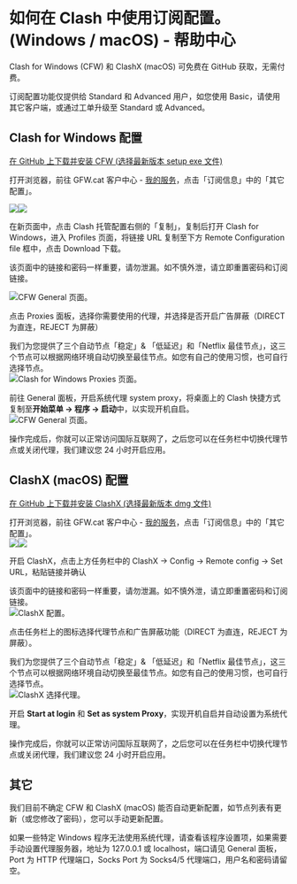 # 如何在 Clash 中使用订阅配置。\(Windows / macOS\) - 帮助中心

Clash for Windows \(CFW\) 和 ClashX \(macOS\) 可免费在 GitHub 获取，无需付费。

订阅配置功能仅提供给 Standard 和 Advanced 用户，如您使用 Basic，请使用其它客户端，或通过工单升级至 Standard 或 Advanced。  


## Clash for Windows 配置

[在 GitHub 上下载并安装 CFW \(选择最新版本 setup exe 文件\)](https://github.com/Fndroid/clash_for_windows_pkg/releases)

打开浏览器，前往 GFW.cat 客户中心 - [我的服务](https://my.gfw.cat/clientarea.php?action=productdetails)，点击「订阅信息」中的「其它配置」。

![](https://i.loli.net/2019/03/05/5c7e655068efd.png)![](https://i.loli.net/2019/03/06/5c7f3f6dbfe05.png)  


在新页面中，点击 Clash 托管配置右侧的「复制」，复制后打开 Clash for Windows，进入 Profiles 页面，将链接 URL 复制至下方 Remote Configuration file 框中，点击 Download 下载。

该页面中的链接和密码一样重要，请勿泄漏。如不慎外泄，请立即重置密码和订阅链接。

![CFW General &#x9875;&#x9762;&#x3002;](https://i.loli.net/2019/02/15/5c663b38dce52.png)

点击 Proxies 面板，选择你需要使用的代理，并选择是否开启广告屏蔽（DIRECT 为直连，REJECT 为屏蔽）

我们为您提供了三个自动节点「稳定」& 「低延迟」和「Netflix 最佳节点」，这三个节点可以根据网络环境自动切换至最佳节点。如您有自己的使用习惯，也可自行选择节点。  
 ![Clash for Windows Proxies &#x9875;&#x9762;&#x3002;](https://i.loli.net/2019/02/15/5c663b38decb3.png)  


前往 General 面板，开启系统代理 system proxy，将桌面上的 Clash 快捷方式复制至**开始菜单 -&gt; 程序 -&gt; 启动**中，以实现开机自启。  
 ![CFW General &#x9875;&#x9762;&#x3002;](https://i.loli.net/2019/02/15/5c663b38e26a0.png)

操作完成后，你就可以正常访问国际互联网了，之后您可以在任务栏中切换代理节点或关闭代理，我们建议您 24 小时开启应用。  


## ClashX \(macOS\) 配置

[在 GitHub 上下载并安装 ClashX \(选择最新版本 dmg 文件\)](https://github.com/yichengchen/clashX/releases)

打开浏览器，前往 GFW.cat 客户中心 - [我的服务](https://my.gfw.cat/clientarea.php?action=productdetails)，点击「订阅信息」中的「其它配置」。  
 ![](https://i.loli.net/2019/03/05/5c7e655068efd.png)![](https://i.loli.net/2019/03/05/5c7e6550a6718.png)  


开启 ClashX，点击上方任务栏中的 ClashX -&gt; Config -&gt; Remote config -&gt; Set URL，粘贴链接并确认

该页面中的链接和密码一样重要，请勿泄漏。如不慎外泄，请立即重置密码和订阅链接。  
 ![ClashX &#x914D;&#x7F6E;&#x3002;](https://i.loli.net/2019/02/15/5c663b393c2b0.png)  


点击任务栏上的图标选择代理节点和广告屏蔽功能（DIRECT 为直连，REJECT 为屏蔽）。

我们为您提供了三个自动节点「稳定」& 「低延迟」和「Netflix 最佳节点」，这三个节点可以根据网络环境自动切换至最佳节点。如您有自己的使用习惯，也可自行选择节点。  
 ![ClashX &#x9009;&#x62E9;&#x4EE3;&#x7406;&#x3002;](https://i.loli.net/2019/02/15/5c663b392ab6f.png)

开启 **Start at login** 和 **Set as system Proxy**，实现开机自启并自动设置为系统代理。  


操作完成后，你就可以正常访问国际互联网了，之后您可以在任务栏中切换代理节点或关闭代理，我们建议您 24 小时开启应用。  


## 其它

我们目前不确定 CFW 和 ClashX \(macOS\) 能否自动更新配置，如节点列表有更新（或您修改了密码），您可以手动更新配置。

如果一些特定 Windows 程序无法使用系统代理，请查看该程序设置项，如果需要手动设置代理服务器，地址为 127.0.0.1 或 localhost，端口请见 General 面板，Port 为 HTTP 代理端口，Socks Port 为 Socks4/5 代理端口，用户名和密码请留空。

